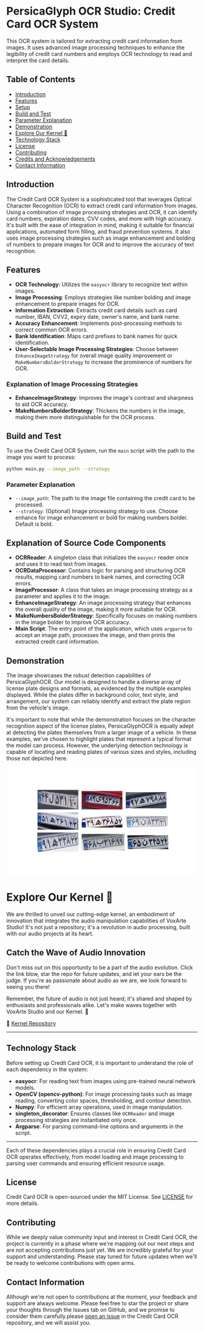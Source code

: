# PersicaGlyph OCR Studio: Credit Card OCR System
This OCR system is tailored for extracting credit card information from images. It uses advanced image processing techniques to enhance the legibility of credit card numbers and employs OCR technology to read and interpret the card details.

## Table of Contents
- [Introduction](#introduction)
- [Features](#features)
- [Setup](#setup)
- [Build and Test](#build-and-test)
- [Parameter Explanation](#parameter-explanation)
- [Demonstration](#demonstration)
- [Explore Our Kernel 🚀](#explore-our-kernel-)
- [Technology Stack](#technology-stack)
- [License](#license)
- [Contributing](#contributing)
- [Credits and Acknowledgements](#credits-and-acknowledgements)
- [Contact Information](#contact-information)

## Introduction
The Credit Card OCR System is a sophisticated tool that leverages Optical Character Recognition (OCR) to extract credit card information from images. Using a combination of image processing strategies and OCR, it can identify card numbers, expiration dates, CVV codes, and more with high accuracy. It's built with the ease of integration in mind, making it suitable for financial applications, automated form filling, and fraud prevention systems. It also uses image processing strategies such as image enhancement and bolding of numbers to prepare images for OCR and to improve the accuracy of text recognition.

## Features
- **OCR Technology**: Utilizes the `easyocr` library to recognize text within images.
- **Image Processing**: Employs strategies like number bolding and image enhancement to prepare images for OCR.
- **Information Extraction**: Extracts credit card details such as card number, IBAN, CVV2, expiry date, owner's name, and bank name.
- **Accuracy Enhancement**: Implements post-processing methods to correct common OCR errors.
- **Bank Identification**: Maps card prefixes to bank names for quick identification.
- **User-Selectable Image Processing Strategies**: Choose between `EnhanceImageStrategy` for overall image quality improvement or `MakeNumbersBolderStrategy` to increase the prominence of numbers for OCR.

### Explanation of Image Processing Strategies
- **EnhanceImageStrategy**: Improves the image's contrast and sharpness to aid OCR accuracy.
- **MakeNumbersBolderStrategy**: Thickens the numbers in the image, making them more distinguishable for the OCR process.


## Build and Test
To use the Credit Card OCR System, run the `main` script with the path to the image you want to process:

```bash
python main.py --image_path --strategy 
```

### Parameter Explanation
- `--image_path`: The path to the image file containing the credit card to be processed.
- `--strategy`: (Optional) Image processing strategy to use. Choose enhance for image enhancement or bold for making numbers bolder. Default is bold.

## Explanation of Source Code Components
- **OCRReader**: A singleton class that initializes the `easyocr` reader once and uses it to read text from images.
- **OCRDataProcessor**: Contains logic for parsing and structuring OCR results, mapping card numbers to bank names, and correcting OCR errors.
- **ImageProcessor**: A class that takes an image processing strategy as a parameter and applies it to the image.
- **EnhanceImageStrategy**: An image processing strategy that enhances the overall quality of the image, making it more suitable for OCR.
- **MakeNumbersBolderStrategy**: Specifically focuses on making numbers in the image bolder to improve OCR accuracy.
- **Main Script**: The entry point of the application, which uses `argparse` to accept an image path, processes the image, and then prints the extracted credit card information.

## Demonstration
The image showcases the robust detection capabilities of PersicaGlyphOCR. Our model is designed to handle a diverse array of license plate designs and formats, as evidenced by the multiple examples displayed. While the plates differ in background color, text style, and arrangement, our system can reliably identify and extract the plate region from the vehicle's image.

It's important to note that while the demonstration focuses on the character recognition aspect of the license plates, PersicaGlyphOCR is equally adept at detecting the plates themselves from a larger image of a vehicle. In these examples, we've chosen to highlight plates that represent a typical format the model can process. However, the underlying detection technology is capable of locating and reading plates of various sizes and styles, including those not depicted here.

![Demo](./Assets/Demo.png)

# Explore Our Kernel 🚀
We are thrilled to unveil our cutting-edge kernel, an embodiment of innovation that integrates the audio manipulation capabilities of VoxArte Studio! It's not just a repository; it's a revolution in audio processing, built with our audio projects at its heart.

## Catch the Wave of Audio Innovation
Don't miss out on this opportunity to be a part of the audio evolution. Click the link blow, star the repo for future updates, and let your ears be the judge. If you're as passionate about audio as we are, we look forward to seeing you there!

Remember, the future of audio is not just heard; it's shared and shaped by enthusiasts and professionals alike. Let's make waves together with VoxArte Studio and our Kernel. 🚀

🔗 [Kernel Repository](https://github.com/Meta-Intelligence-Services)

---

## Technology Stack
Before setting up Credit Card OCR, it is important to understand the role of each dependency in the system:

- **easyocr**: For reading text from images using pre-trained neural network models.
- **OpenCV (opencv-python)**: For image processing tasks such as image reading, converting color spaces, thresholding, and contour detection.
- **Numpy**: For efficient array operations, used in image manipulation.
- **singleton_decorator**: Ensures classes like `OCRReader` and image processing strategies are instantiated only once.
- **Argparse**: For parsing command-line options and arguments in the script.
---
Each of these dependencies plays a crucial role in ensuring Credit Card OCR operates effectively, from model loading and image processing to parsing user commands and ensuring efficient resource usage.


## License
Credit Card OCR is open-sourced under the MIT License. See [LICENSE](LICENSE) for more details.

## Contributing
While we deeply value community input and interest in Credit Card OCR, the project is currently in a phase where we're mapping out our next steps and are not accepting contributions just yet. We are incredibly grateful for your support and understanding. Please stay tuned for future updates when we'll be ready to welcome contributions with open arms.

## Contact Information
Although we're not open to contributions at the moment, your feedback and support are always welcome. Please feel free to star the project or share your thoughts through the Issues tab on GitHub, and we promise to consider them carefully.please [open an issue](https://github.com/Amir-Nassimi/PersicaGlyph-OCR-Studio/issues) in the Credit Card OCR repository, and we will assist you.